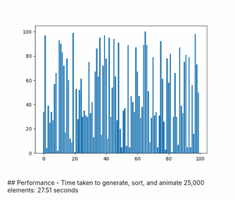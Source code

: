 <p align="center">
  <img src="sorting_animation.gif" alt="Sorting Animation" width="600"/>
</p>
## Performance
- Time taken to generate, sort, and animate 25,000 elements: 27.51 seconds
